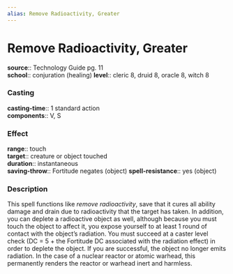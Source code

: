 ```yaml
---
alias: Remove Radioactivity, Greater
---
```


# Remove Radioactivity, Greater 

**source**:: Technology Guide pg. 11  
**school**:: conjuration (healing)
**level**:: cleric 8, druid 8, oracle 8, witch 8

### Casting 

**casting-time**:: 1 standard action  
**components**:: V, S

### Effect 

**range**:: touch  
**target**:: creature or object touched  
**duration**:: instantaneous  
**saving-throw**:: Fortitude negates (object)
**spell-resistance**:: yes (object)

### Description 

This spell functions like *remove radioactivity*, save that it cures all ability damage and drain due to radioactivity that the target has taken. In addition, you can deplete a radioactive object as well, although because you must touch the object to affect it, you expose yourself to at least 1 round of contact with the object’s radiation. You must succeed at a caster level check (DC = 5 + the Fortitude DC associated with the radiation effect) in order to deplete the object. If you are successful, the object no longer emits radiation. In the case of a nuclear reactor or atomic warhead, this permanently renders the reactor or warhead inert and harmless.
